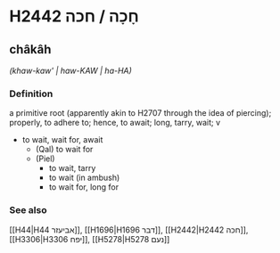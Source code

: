 # H2442 חָכָה / חכה

## châkâh

_(khaw-kaw' | haw-KAW | ha-HA)_

### Definition

a primitive root (apparently akin to H2707 through the idea of piercing); properly, to adhere to; hence, to await; long, tarry, wait; v

- to wait, wait for, await
  - (Qal) to wait for
  - (Piel)
    - to wait, tarry
    - to wait (in ambush)
    - to wait for, long for

### See also

[[H44|H44 אביעזר]], [[H1696|H1696 דבר]], [[H2442|H2442 חכה]], [[H3306|H3306 יפח]], [[H5278|H5278 נעם]]
